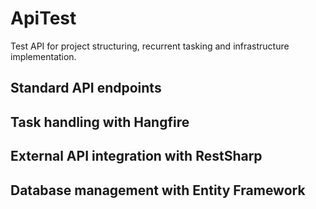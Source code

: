 # ApiTest
Test API for project structuring, recurrent tasking and infrastructure implementation.

## Standard API endpoints
## Task handling with Hangfire
## External API integration with RestSharp
## Database management with Entity Framework
